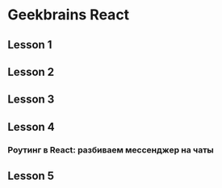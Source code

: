 # Geekbrains React

## Lesson 1

## Lesson 2

## Lesson 3

## Lesson 4
### Роутинг в React: разбиваем мессенджер на чаты

## Lesson 5